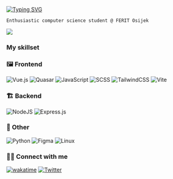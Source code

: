  <div align ="left">
 
 <div>

<a href="https://git.io/typing-svg"><img src="https://readme-typing-svg.demolab.com?font=Fira+Code&pause=1&color=ffff&multiline=true&width=435&lines=Hello!+I'm+Ana." alt="Typing SVG"/></a>
 
</div>


<div>
 
```
Enthusiastic computer science student @ FERIT Osijek
```

</div>

<img src="https://i.pinimg.com/originals/1a/bb/e9/1abbe9b61eac9e87c845c4f2e1ea1356.gif">


</div>




<div align="left"> 
 
 <h3>My skillset</h3>


 
  <h3>🖼️ Frontend </h3>

 

  ![Vue.js](https://img.shields.io/badge/vuejs-%2335495e.svg?style=for-the-badge&logo=vuedotjs&logoColor=%234FC08D)
  ![Quasar](https://img.shields.io/badge/Quasar-16B7FB?style=for-the-badge&logo=quasar&logoColor=black)
  ![JavaScript](https://img.shields.io/badge/javascript-%23323330.svg?style=for-the-badge&logo=javascript&logoColor=%23F7DF1E)
  ![SCSS](https://img.shields.io/badge/SCSS-hotpink.svg?style=for-the-badge&logo=SASS&logoColor=white)
  ![TailwindCSS](https://img.shields.io/badge/tailwindcss-%2338B2AC.svg?style=for-the-badge&logo=tailwind-css&logoColor=white)
  ![Vite](https://img.shields.io/badge/vite-%23646CFF.svg?style=for-the-badge&logo=vite&logoColor=white)
  
</div>



  <h3>🏗️ Backend </h3>
<div align="left">  

  ![NodeJS](https://img.shields.io/badge/node.js-6DA55F?style=for-the-badge&logo=node.js&logoColor=white)
  ![Express.js](https://img.shields.io/badge/express.js-%23404d59.svg?style=for-the-badge&logo=express&logoColor=%2361DAFB)

  
</div>
 

  <h3>🌳 Other </h3>
<div align="left">  

  ![Python](https://img.shields.io/badge/python-3670A0?style=for-the-badge&logo=python&logoColor=ffdd54)
  ![Figma](https://img.shields.io/badge/Figma-F24E1E?style=for-the-badge&logo=figma&logoColor=white)
  ![Linux](https://img.shields.io/badge/Linux-FCC624?style=for-the-badge&logo=linux&logoColor=black)
  
</div>



<h3>🙋‍♀️ Connect with me  </h3>

<div align="left">

  [![wakatime](https://wakatime.com/badge/user/b1fe7a4c-068b-418f-9fa5-419b6600bb8e.svg)](https://wakatime.com/@b1fe7a4c-068b-418f-9fa5-419b6600bb8e)
  [![Twitter]([https://img.shields.io/badge/Twitter-%231DA1F2.svg?style=for-the-badge&logo=Twitter&logoColor=white)](https://twitter.com/anaiscoding)

  
</div>  




